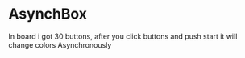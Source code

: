 # AsynchBox
In board i got 30 buttons, after you click buttons and push start it will change colors Asynchronously
